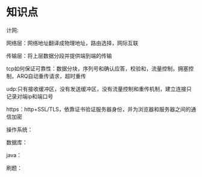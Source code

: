 # 知识点

计网:

网络层：网络地址翻译成物理地址，路由选择，网际互联

传输层：将上层数据分段并提供端到端的传输

tcp如何保证可靠性：数据分块，序列号和确认应答，校验和，流量控制，拥塞控制，ARQ自动重传请求，超时重传

udp:只有接收缓冲区，没有发送缓冲区，没有流量控制和重传机制，建立连接只记录对端ip和端口号

https：http+SSL/TLS，依靠证书验证服务器身份，并为浏览器和服务器之间的通信加密



操作系统：



数据库：



java：



刷题：